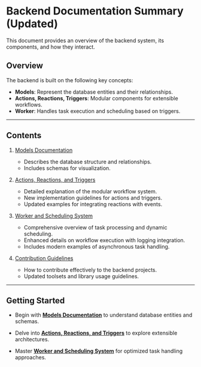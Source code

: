 
# Backend Documentation Summary (Updated)

This document provides an overview of the backend system, its components, and how they interact.

## Overview

The backend is built on the following key concepts:
- **Models**: Represent the database entities and their relationships.
- **Actions, Reactions, Triggers**: Modular components for extensible workflows.
- **Worker**: Handles task execution and scheduling based on triggers.

---

## Contents

1. [Models Documentation](models.md)
   - Describes the database structure and relationships.
   - Includes schemas for visualization.

2. [Actions, Reactions, and Triggers](actions_reactions_triggers.md)
   - Detailed explanation of the modular workflow system.
   - New implementation guidelines for actions and triggers.
   - Updated examples for integrating reactions with events.

3. [Worker and Scheduling System](worker_workflow.md)
   - Comprehensive overview of task processing and dynamic scheduling.
   - Enhanced details on workflow execution with logging integration.
   - Includes modern examples of asynchronous task handling.

4. [Contribution Guidelines](dev.md)
   - How to contribute effectively to the backend projects.
   - Updated toolsets and library usage guidelines.
---

## Getting Started

- Begin with **[Models Documentation](models.md)** to understand database entities and schemas.

- Delve into **[Actions, Reactions, and Triggers](actions_reactions_triggers.md)** to explore extensible architectures.

- Master **[Worker and Scheduling System](worker_workflow.md)** for optimized task handling approaches.
